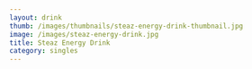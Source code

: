 ```yaml
---
layout: drink
thumb: /images/thumbnails/steaz-energy-drink-thumbnail.jpg
image: /images/steaz-energy-drink.jpg
title: Steaz Energy Drink
category: singles
---
```


